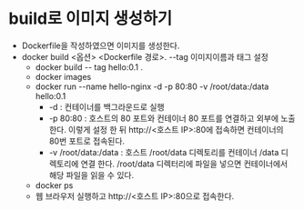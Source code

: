# build로 이미지 생성하기
- Dockerfile을 작성하였으면 이미지를 생성한다.
- docker build <옵션> <Dockerfile 경로>. --tag 이미지이름과 태그 설정
	- docker build -- tag hello:0.1 .
	- docker images
	- docker run --name hello-nginx -d -p 80:80 -v /root/data:/data hello:0.1
		- -d : 컨테이너를 백그라운드로 실행
		- -p 80:80 : 호스트의 80 포트와 컨테이너 80 포트를 연결하고 외부에 노출 한다. 이렇게 설정 한 뒤 http://<호스트 IP>:80에 접속하면 컨테이너의 80번 포트로 접속된다.
		- -v /root/data:/data : 호스트 /root/data 디렉토리를 컨테이너 /data 디렉토리에 연결 한다. /root/data 디렉터리에 파일을 넣으면 컨테이너에서 해당 파일을 읽을 수 있다.
	- docker ps
	- 웹 브라우저 실행하고 http://<호스트 IP>:80으로 접속한다.